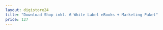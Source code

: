 ```yaml
---
layout: digistore24
title: "Download Shop inkl. 6 White Label eBooks + Marketing Paket"
price: 127
---
```

